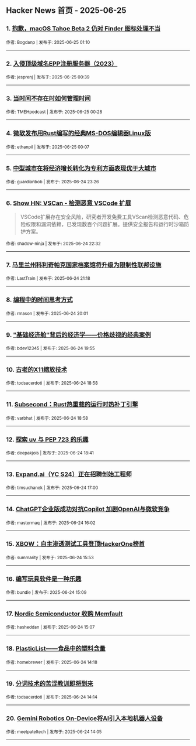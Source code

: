 ## Hacker News 首页 - 2025-06-25


### 1. [抱歉，macOS Tahoe Beta 2 仍对 Finder 图标处理不当](https://news.ycombinator.com/item?id=44372767)

<sub>作者: Bogdanp | 发布于: 2025-06-25 01:10</sub>

---

### 2. [入侵顶级域名EPP注册服务器（2023）](https://news.ycombinator.com/item?id=44372585)

<sub>作者: jesprenj | 发布于: 2025-06-25 00:39</sub>

---

### 3. [当时间不存在时如何管理时间](https://news.ycombinator.com/item?id=44372528)

<sub>作者: TMEHpodcast | 发布于: 2025-06-25 00:28</sub>

---

### 4. [微软发布用Rust编写的经典MS-DOS编辑器Linux版](https://news.ycombinator.com/item?id=44372380)

<sub>作者: ethanpil | 发布于: 2025-06-25 00:07</sub>

---

### 5. [中型城市在将经济增长转化为专利方面表现优于大城市](https://news.ycombinator.com/item?id=44372162)

<sub>作者: guardianbob | 发布于: 2025-06-24 23:26</sub>

---

### 6. [Show HN: VSCan - 检测恶意 VSCode 扩展](https://news.ycombinator.com/item?id=44371740)
> VSCode扩展存在安全风险，研究者开发免费工具VScan检测恶意代码、危险权限和漏洞依赖，已发现数百个问题扩展。提供安全报告和运行时沙箱防护方案。

<sub>作者: shadow-ninja | 发布于: 2025-06-24 22:32</sub>

---

### 7. [马里兰州科利奇帕克国家档案馆将升级为限制性联邦设施](https://news.ycombinator.com/item?id=44371169)

<sub>作者: LastTrain | 发布于: 2025-06-24 21:18</sub>

---

### 8. [编程中的时间思考方式](https://news.ycombinator.com/item?id=44370426)

<sub>作者: rmason | 发布于: 2025-06-24 20:01</sub>

---

### 9. ["基础经济舱"背后的经济学——价格歧视的经典案例](https://news.ycombinator.com/item?id=44370370)

<sub>作者: bdev12345 | 发布于: 2025-06-24 19:55</sub>

---

### 10. [古老的X11缩放技术](https://news.ycombinator.com/item?id=44369646)

<sub>作者: todsacerdoti | 发布于: 2025-06-24 18:58</sub>

---

### 11. [Subsecond：Rust热重载的运行时热补丁引擎](https://news.ycombinator.com/item?id=44369642)

<sub>作者: varbhat | 发布于: 2025-06-24 18:58</sub>

---

### 12. [探索 uv 与 PEP 723 的乐趣](https://news.ycombinator.com/item?id=44369388)

<sub>作者: deepakjois | 发布于: 2025-06-24 18:41</sub>

---

### 13. [Expand.ai（YC S24）正在招聘创始工程师](https://news.ycombinator.com/item?id=44368315)

<sub>作者: timsuchanek | 发布于: 2025-06-24 17:00</sub>

---

### 14. [ChatGPT企业版成功对抗Copilot 加剧OpenAI与微软竞争](https://news.ycombinator.com/item?id=44367638)

<sub>作者: mastermaq | 发布于: 2025-06-24 16:02</sub>

---

### 15. [XBOW：自主渗透测试工具登顶HackerOne榜首](https://news.ycombinator.com/item?id=44367548)

<sub>作者: summarity | 发布于: 2025-06-24 15:53</sub>

---

### 16. [编写玩具软件是一种乐趣](https://news.ycombinator.com/item?id=44367084)

<sub>作者: bundie | 发布于: 2025-06-24 15:09</sub>

---

### 17. [Nordic Semiconductor 收购 Memfault](https://news.ycombinator.com/item?id=44367071)

<sub>作者: hasheddan | 发布于: 2025-06-24 15:07</sub>

---

### 18. [PlasticList——食品中的塑料含量](https://news.ycombinator.com/item?id=44366548)

<sub>作者: homebrewer | 发布于: 2025-06-24 14:18</sub>

---

### 19. [分词技术的苦涩教训即将到来](https://news.ycombinator.com/item?id=44366494)

<sub>作者: todsacerdoti | 发布于: 2025-06-24 14:14</sub>

---

### 20. [Gemini Robotics On-Device将AI引入本地机器人设备](https://news.ycombinator.com/item?id=44366409)

<sub>作者: meetpateltech | 发布于: 2025-06-24 14:05</sub>

---
